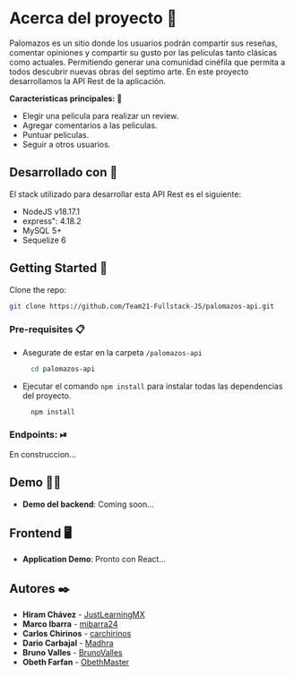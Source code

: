# Acerca del proyecto 📝

Palomazos es un sitio donde los usuarios podrán compartir sus reseñas, 
comentar opiniones y compartir su gusto por las películas tanto clásicas 
como actuales. Permitiendo generar una comunidad cinéfila que permita a 
todos descubrir nuevas obras del septimo arte. En este proyecto desarrollamos
la API Rest de la aplicación.

<b>Caracteristicas principales: </b>📌

<ul>
    <li>Elegir una pelicula para realizar un review.</li>
    <li>Agregar comentarios a las peliculas.</li>
    <li>Puntuar peliculas.</li>
    <li>Seguir a otros usuarios.</li>
</ul>

## Desarrollado con 🔐

El stack utilizado para desarrollar esta API Rest es el siguiente:

* NodeJS v18.17.1
* express": 4.18.2
* MySQL 5+
* Sequelize 6

## Getting Started 🚀

Clone the repo:
```bash
git clone https://github.com/Team21-Fullstack-JS/palomazos-api.git
```

### Pre-requisites 📋

* Asegurate de estar en la carpeta `/palomazos-api`
  ```bash
    cd palomazos-api
    ```
* Ejecutar el comando `npm install` para instalar todas las dependencias del proyecto.
  ```bash
    npm install
  ```

### Endpoints: ⏯
En construccion...

## Demo 👨‍💻
                                                  
- **Demo del backend**: Coming soon...

## Frontend 🖥️

- **Application Demo**: Pronto con React...

## Autores ✒️

* **Hiram Chávez** - [JustLearningMX](https://github.com/JustLearningMX)
* **Marco Ibarra** - [mibarra24](https://github.com/mibarra24)
* **Carlos Chirinos** - [carchirinos](https://github.com/carchirinos)
* **Dario Carbajal** - [Madhra](https://github.com/Madhra)
* **Bruno Valles** - [BrunoValles](https://github.com/BrunoValles)
* **Obeth Farfan** - [ObethMaster](https://github.com/ObethMaster)